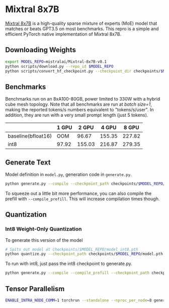 # Mixtral 8x7B
[Mixtral 8x7B](https://mistral.ai/news/mixtral-of-experts/) is a high-quality sparse mixture of experts (MoE) model that matches or beats GPT3.5 on most benchmarks. This repro is a simple and efficient PyTorch native implementation of Mixtral 8x7B.

## Downloading Weights

```bash
export MODEL_REPO=mistralai/Mixtral-8x7B-v0.1
python scripts/download.py --repo_id $MODEL_REPO
python scripts/convert_hf_checkpoint.py --checkpoint_dir checkpoints/$MODEL_REPO
```

## Benchmarks
Benchmarks run on an 8xA100-80GB, power limited to 330W with a hybrid cube mesh topology. Note that all benchmarks are run at *batch size=1*, making the reported tokens/s numbers equivalent to "tokens/s/user". In addition, they are run with a very small prompt length (just 5 tokens).

|                  |   1 GPU |    2 GPU  | 4 GPU  |    8 GPU   |
|------------------|---------|-----------|--------|------------|
|baseline(bfloat16)|    OOM  |    96.67  | 155.35 |  227.82    |
|        int8      |   97.92 |   155.03  | 216.87 |  279.35    |


## Generate Text

Model definition in `model.py`, generation code in `generate.py`.

```bash
python generate.py --compile --checkpoint_path checkpoints/$MODEL_REPO/model.pth --prompt "Hello, my name is"
```

To squeeze out a little bit more performance, you can also compile the prefill with `--compile_prefill`. This will increase compilation times though.

## Quantization
### Int8 Weight-Only Quantization
To generate this version of the model
```bash
# Spits out model at checkpoints/$MODEL_REPO/model_int8.pth
python quantize.py --checkpoint_path checkpoints/$MODEL_REPO/model.pth --mode int8
```
To run with int8, just pass the int8 checkpoint to generate.py.
```bash
python generate.py --compile --compile_prefill --checkpoint_path checkpoints/$MODEL_REPO/model_int8.pth
```

## Tensor Parallelism
```bash
ENABLE_INTRA_NODE_COMM=1 torchrun --standalone --nproc_per_node=8 generate.py --compile --compile_prefill --checkpoint_path checkpoints/$MODEL_REPO/model.pth
```
